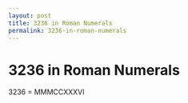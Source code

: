 ```yaml
---
layout: post
title: 3236 in Roman Numerals
permalink: 3236-in-roman-numerals
---
```


# 3236 in Roman Numerals

3236 = MMMCCXXXVI
